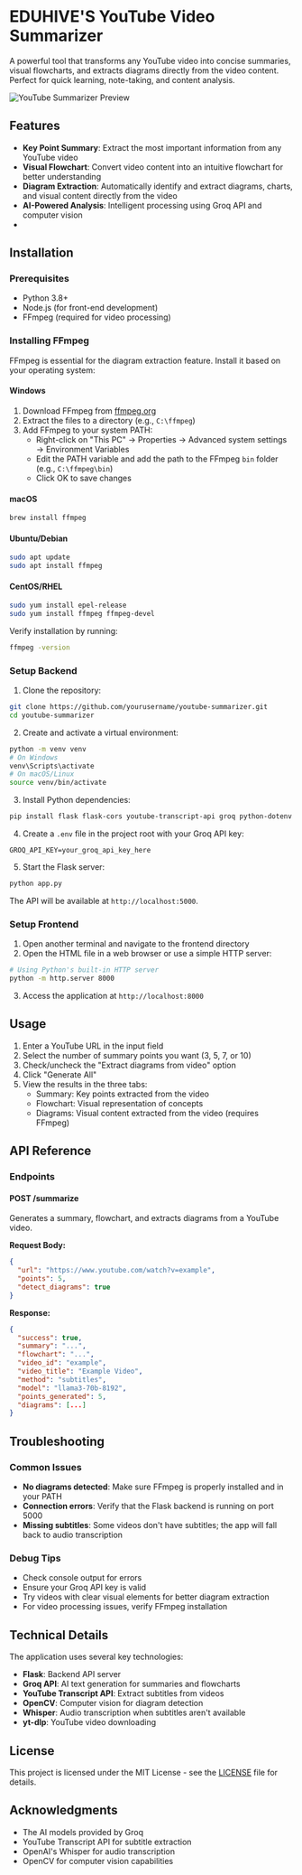# EDUHIVE'S YouTube Video Summarizer

A powerful tool that transforms any YouTube video into concise summaries, visual flowcharts, and extracts diagrams directly from the video content. Perfect for quick learning, note-taking, and content analysis.

![YouTube Summarizer Preview](https://github.com/Ravindranath04/Eduhive-s-Youtube_summeriser/blob/main/image.png?raw=true)

## Features

- **Key Point Summary**: Extract the most important information from any YouTube video
- **Visual Flowchart**: Convert video content into an intuitive flowchart for better understanding
- **Diagram Extraction**: Automatically identify and extract diagrams, charts, and visual content directly from the video
- **AI-Powered Analysis**: Intelligent processing using Groq API and computer vision
- 
## Installation

### Prerequisites

- Python 3.8+
- Node.js (for front-end development)
- FFmpeg (required for video processing)

### Installing FFmpeg

FFmpeg is essential for the diagram extraction feature. Install it based on your operating system:

#### Windows
1. Download FFmpeg from [ffmpeg.org](https://ffmpeg.org/download.html)
2. Extract the files to a directory (e.g., `C:\ffmpeg`)
3. Add FFmpeg to your system PATH:
   - Right-click on "This PC" → Properties → Advanced system settings → Environment Variables
   - Edit the PATH variable and add the path to the FFmpeg `bin` folder (e.g., `C:\ffmpeg\bin`)
   - Click OK to save changes

#### macOS
```bash
brew install ffmpeg
```

#### Ubuntu/Debian
```bash
sudo apt update
sudo apt install ffmpeg
```

#### CentOS/RHEL
```bash
sudo yum install epel-release
sudo yum install ffmpeg ffmpeg-devel
```

Verify installation by running:
```bash
ffmpeg -version
```

### Setup Backend

1. Clone the repository:
```bash
git clone https://github.com/yourusername/youtube-summarizer.git
cd youtube-summarizer
```

2. Create and activate a virtual environment:
```bash
python -m venv venv
# On Windows
venv\Scripts\activate
# On macOS/Linux
source venv/bin/activate
```

3. Install Python dependencies:
```bash
pip install flask flask-cors youtube-transcript-api groq python-dotenv whisper yt-dlp opencv-python numpy pillow
```

4. Create a `.env` file in the project root with your Groq API key:
```
GROQ_API_KEY=your_groq_api_key_here
```

5. Start the Flask server:
```bash
python app.py
```

The API will be available at `http://localhost:5000`.

### Setup Frontend

1. Open another terminal and navigate to the frontend directory
2. Open the HTML file in a web browser or use a simple HTTP server:
```bash
# Using Python's built-in HTTP server
python -m http.server 8000
```

3. Access the application at `http://localhost:8000`

## Usage

1. Enter a YouTube URL in the input field
2. Select the number of summary points you want (3, 5, 7, or 10)
3. Check/uncheck the "Extract diagrams from video" option
4. Click "Generate All"
5. View the results in the three tabs:
   - Summary: Key points extracted from the video
   - Flowchart: Visual representation of concepts
   - Diagrams: Visual content extracted from the video (requires FFmpeg)

## API Reference

### Endpoints

#### POST /summarize
Generates a summary, flowchart, and extracts diagrams from a YouTube video.

**Request Body:**
```json
{
  "url": "https://www.youtube.com/watch?v=example",
  "points": 5,
  "detect_diagrams": true
}
```

**Response:**
```json
{
  "success": true,
  "summary": "...",
  "flowchart": "...",
  "video_id": "example",
  "video_title": "Example Video",
  "method": "subtitles",
  "model": "llama3-70b-8192",
  "points_generated": 5,
  "diagrams": [...]
}
```

## Troubleshooting

### Common Issues

- **No diagrams detected**: Make sure FFmpeg is properly installed and in your PATH
- **Connection errors**: Verify that the Flask backend is running on port 5000
- **Missing subtitles**: Some videos don't have subtitles; the app will fall back to audio transcription

### Debug Tips

- Check console output for errors
- Ensure your Groq API key is valid
- Try videos with clear visual elements for better diagram extraction
- For video processing issues, verify FFmpeg installation

## Technical Details

The application uses several key technologies:

- **Flask**: Backend API server
- **Groq API**: AI text generation for summaries and flowcharts
- **YouTube Transcript API**: Extract subtitles from videos
- **OpenCV**: Computer vision for diagram detection
- **Whisper**: Audio transcription when subtitles aren't available
- **yt-dlp**: YouTube video downloading

## License

This project is licensed under the MIT License - see the [LICENSE](LICENSE) file for details.

## Acknowledgments

- The AI models provided by Groq
- YouTube Transcript API for subtitle extraction
- OpenAI's Whisper for audio transcription
- OpenCV for computer vision capabilities
